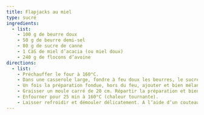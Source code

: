 ```yaml
---
title: Flapjacks au miel
type: sucré
ingredients:
  - list:
    - 100 g de beurre doux
    - 50 g de beurre demi-sel
    - 80 g de sucre de canne
    - 1 CàS de miel d’acacia (ou miel doux)
    - 240 g de flocons d’avoine
directions:
  - list:
    - Préchauffer le four à 160°C.
    - Dans une casserole large, fondre à feu doux les beurres, le sucre et le miel.
    - Un fois la préparation fondue, hors du feu, ajouter et bien mélanger les flocons d’avoine.
    - Graisser un moule carré de 20 cm. Répartir la préparation et bien tasser.
    - Enfourner pour 25 min à 160°C (chaleur tournante).
    - Laisser refroidir et démouler délicatement. A l’aide d’un couteau bien aiguiser, tailler en carrés (4x4).
---
```


